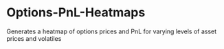 # Options-PnL-Heatmaps
Generates a heatmap of options prices and PnL for varying levels of asset prices and volatiles 
